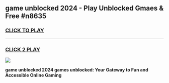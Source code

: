 
## game unblocked 2024 - Play Unblocked Gmaes & Free #n8635
<h3>
<a href="https://news.freeplayer.one?title=game_unblocked_2024&ref=03M">CLICK TO PLAY</a></h3>
<hr>

<h3>
<a href="https://news.freeplayer.one?title=game_unblocked_2024&ref=03M">CLICK 2 PLAY</a>
  
</h3>

<a href="https://news.freeplayer.one?title=game_unblocked_2024&ref=03M"><img src="https://clearcache.store/games.png"></a>


**game unblocked 2024 games unblocked: Your Gateway to Fun and Accessible Online Gaming**
